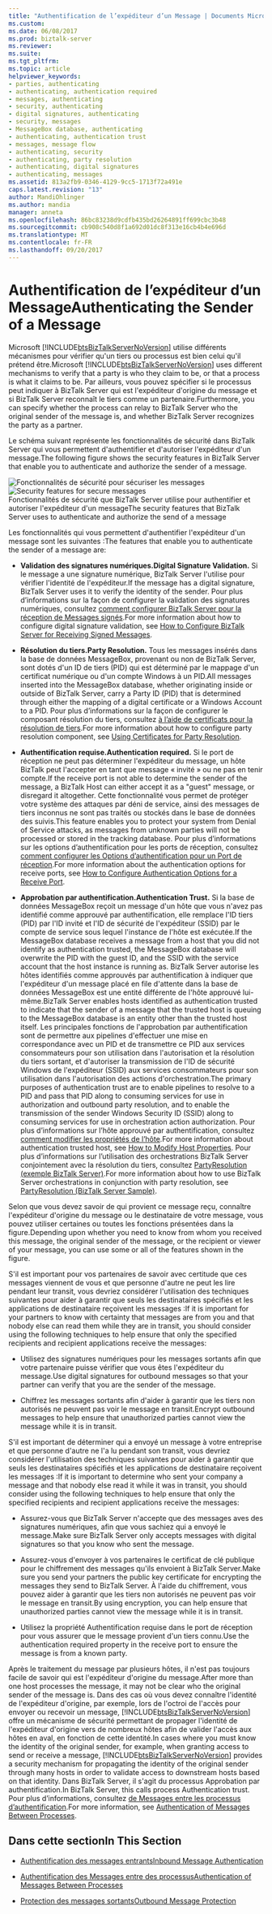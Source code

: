 ```yaml
---
title: "Authentification de l’expéditeur d’un Message | Documents Microsoft"
ms.custom: 
ms.date: 06/08/2017
ms.prod: biztalk-server
ms.reviewer: 
ms.suite: 
ms.tgt_pltfrm: 
ms.topic: article
helpviewer_keywords:
- parties, authenticating
- authenticating, authentication required
- messages, authenticating
- security, authenticating
- digital signatures, authenticating
- security, messages
- MessageBox database, authenticating
- authenticating, authentication trust
- messages, message flow
- authenticating, security
- authenticating, party resolution
- authenticating, digital signatures
- authenticating, messages
ms.assetid: 813a2fb9-0346-4129-9cc5-1713f72a491e
caps.latest.revision: "13"
author: MandiOhlinger
ms.author: mandia
manager: anneta
ms.openlocfilehash: 86bc83238d9cdfb435bd26264891ff699cbc3b48
ms.sourcegitcommit: cb908c540d8f1a692d01dc8f313e16cb4b4e696d
ms.translationtype: MT
ms.contentlocale: fr-FR
ms.lasthandoff: 09/20/2017
---
```

# <a name="authenticating-the-sender-of-a-message"></a><span data-ttu-id="a63f5-102">Authentification de l’expéditeur d’un Message</span><span class="sxs-lookup"><span data-stu-id="a63f5-102">Authenticating the Sender of a Message</span></span>
<span data-ttu-id="a63f5-103">Microsoft [!INCLUDE[btsBizTalkServerNoVersion](../includes/btsbiztalkservernoversion-md.md)] utilise différents mécanismes pour vérifier qu'un tiers ou processus est bien celui qu'il prétend être.</span><span class="sxs-lookup"><span data-stu-id="a63f5-103">Microsoft [!INCLUDE[btsBizTalkServerNoVersion](../includes/btsbiztalkservernoversion-md.md)] uses different mechanisms to verify that a party is who they claim to be, or that a process is what it claims to be.</span></span> <span data-ttu-id="a63f5-104">Par ailleurs, vous pouvez spécifier si le processus peut indiquer à BizTalk Server qui est l'expéditeur d'origine du message et si BizTalk Server reconnaît le tiers comme un partenaire.</span><span class="sxs-lookup"><span data-stu-id="a63f5-104">Furthermore, you can specify whether the process can relay to BizTalk Server who the original sender of the message is, and whether BizTalk Server recognizes the party as a partner.</span></span>  
  
 <span data-ttu-id="a63f5-105">Le schéma suivant représente les fonctionnalités de sécurité dans BizTalk Server qui vous permettent d'authentifier et d'autoriser l'expéditeur d'un message.</span><span class="sxs-lookup"><span data-stu-id="a63f5-105">The following figure shows the security features in BizTalk Server that enable you to authenticate and authorize the sender of a message.</span></span>  
  
 <span data-ttu-id="a63f5-106">![Fonctionnalités de sécurité pour sécuriser les messages](../core/media/ebiz-plan-secoverview.gif "ebiz_plan_secoverview")</span><span class="sxs-lookup"><span data-stu-id="a63f5-106">![Security features for secure messages](../core/media/ebiz-plan-secoverview.gif "ebiz_plan_secoverview")</span></span>  
<span data-ttu-id="a63f5-107">Fonctionnalités de sécurité que BizTalk Server utilise pour authentifier et autoriser l'expéditeur d'un message</span><span class="sxs-lookup"><span data-stu-id="a63f5-107">The security features that BizTalk Server uses to authenticate and authorize the send of a message</span></span>  
  
 <span data-ttu-id="a63f5-108">Les fonctionnalités qui vous permettent d'authentifier l'expéditeur d'un message sont les suivantes :</span><span class="sxs-lookup"><span data-stu-id="a63f5-108">The features that enable you to authenticate the sender of a message are:</span></span>  
  
-   <span data-ttu-id="a63f5-109">**Validation des signatures numériques.**</span><span class="sxs-lookup"><span data-stu-id="a63f5-109">**Digital Signature Validation.**</span></span> <span data-ttu-id="a63f5-110">Si le message a une signature numérique, BizTalk Server l'utilise pour vérifier l'identité de l'expéditeur.</span><span class="sxs-lookup"><span data-stu-id="a63f5-110">If the message has a digital signature, BizTalk Server uses it to verify the identity of the sender.</span></span> <span data-ttu-id="a63f5-111">Pour plus d’informations sur la façon de configurer la validation des signatures numériques, consultez [comment configurer BizTalk Server pour la réception de Messages signés](../core/how-to-configure-biztalk-server-for-receiving-signed-messages.md).</span><span class="sxs-lookup"><span data-stu-id="a63f5-111">For more information about how to configure digital signature validation, see [How to Configure BizTalk Server for Receiving Signed Messages](../core/how-to-configure-biztalk-server-for-receiving-signed-messages.md).</span></span>  
  
-   <span data-ttu-id="a63f5-112">**Résolution du tiers.**</span><span class="sxs-lookup"><span data-stu-id="a63f5-112">**Party Resolution.**</span></span> <span data-ttu-id="a63f5-113">Tous les messages insérés dans la base de données MessageBox, provenant ou non de BizTalk Server, sont dotés d'un ID de tiers (PID) qui est déterminé par le mappage d'un certificat numérique ou d'un compte Windows à un PID.</span><span class="sxs-lookup"><span data-stu-id="a63f5-113">All messages inserted into the MessageBox database, whether originating inside or outside of BizTalk Server, carry a Party ID (PID) that is determined through either the mapping of a digital certificate or a Windows Account to a PID.</span></span> <span data-ttu-id="a63f5-114">Pour plus d’informations sur la façon de configurer le composant résolution du tiers, consultez [à l’aide de certificats pour la résolution de tiers](../core/using-certificates-for-party-resolution.md).</span><span class="sxs-lookup"><span data-stu-id="a63f5-114">For more information about how to configure party resolution component, see [Using Certificates for Party Resolution](../core/using-certificates-for-party-resolution.md).</span></span>  
  
-   <span data-ttu-id="a63f5-115">**Authentification requise.**</span><span class="sxs-lookup"><span data-stu-id="a63f5-115">**Authentication required.**</span></span> <span data-ttu-id="a63f5-116">Si le port de réception ne peut pas déterminer l'expéditeur du message, un hôte BizTalk peut l'accepter en tant que message « invité » ou ne pas en tenir compte.</span><span class="sxs-lookup"><span data-stu-id="a63f5-116">If the receive port is not able to determine the sender of the message, a BizTalk Host can either accept it as a "guest" message, or disregard it altogether.</span></span> <span data-ttu-id="a63f5-117">Cette fonctionnalité vous permet de protéger votre système des attaques par déni de service, ainsi des messages de tiers inconnus ne sont pas traités ou stockés dans le base de données des suivis.</span><span class="sxs-lookup"><span data-stu-id="a63f5-117">This feature enables you to protect your system from Denial of Service attacks, as messages from unknown parties will not be processed or stored in the tracking database.</span></span> <span data-ttu-id="a63f5-118">Pour plus d’informations sur les options d’authentification pour les ports de réception, consultez [comment configurer les Options d’authentification pour un Port de réception](../core/how-to-configure-authentication-options-for-a-receive-port.md).</span><span class="sxs-lookup"><span data-stu-id="a63f5-118">For more information about the authentication options for receive ports, see [How to Configure Authentication Options for a Receive Port](../core/how-to-configure-authentication-options-for-a-receive-port.md).</span></span>  
  
-   <span data-ttu-id="a63f5-119">**Approbation par authentification.**</span><span class="sxs-lookup"><span data-stu-id="a63f5-119">**Authentication Trust.**</span></span> <span data-ttu-id="a63f5-120">Si la base de données MessageBox reçoit un message d'un hôte que vous n'avez pas identifié comme approuvé par authentification, elle remplace l'ID tiers (PID) par l'ID invité et l'ID de sécurité de l'expéditeur (SSID) par le compte de service sous lequel l'instance de l'hôte est exécutée.</span><span class="sxs-lookup"><span data-stu-id="a63f5-120">If the MessageBox database receives a message from a host that you did not identify as authentication trusted, the MessageBox database will overwrite the PID with the guest ID, and the SSID with the service account that the host instance is running as.</span></span> <span data-ttu-id="a63f5-121">BizTalk Server autorise les hôtes identifiés comme approuvés par authentification à indiquer que l'expéditeur d'un message placé en file d'attente dans la base de données MessageBox est une entité différente de l'hôte approuvé lui-même.</span><span class="sxs-lookup"><span data-stu-id="a63f5-121">BizTalk Server enables hosts identified as authentication trusted to indicate that the sender of a message that the trusted host is queuing to the MessageBox database is an entity other than the trusted host itself.</span></span> <span data-ttu-id="a63f5-122">Les principales fonctions de l'approbation par authentification sont de permettre aux pipelines d'effectuer une mise en correspondance avec un PID et de transmettre ce PID aux services consommateurs pour son utilisation dans l'autorisation et la résolution du tiers sortant, et d'autoriser la transmission de l'ID de sécurité Windows de l'expéditeur (SSID) aux services consommateurs pour son utilisation dans l'autorisation des actions d'orchestration.</span><span class="sxs-lookup"><span data-stu-id="a63f5-122">The primary purposes of authentication trust are to enable pipelines to resolve to a PID and pass that PID along to consuming services for use in authorization and outbound party resolution, and to enable the transmission of the sender Windows Security ID (SSID) along to consuming services for use in orchestration action authorization.</span></span> <span data-ttu-id="a63f5-123">Pour plus d’informations sur l’hôte approuvé par authentification, consultez [comment modifier les propriétés de l’hôte](../core/how-to-modify-host-properties.md).</span><span class="sxs-lookup"><span data-stu-id="a63f5-123">For more information about authentication trusted host, see [How to Modify Host Properties](../core/how-to-modify-host-properties.md).</span></span> <span data-ttu-id="a63f5-124">Pour plus d’informations sur l’utilisation des orchestrations BizTalk Server conjointement avec la résolution du tiers, consultez [PartyResolution (exemple BizTalk Server)](../core/partyresolution-biztalk-server-sample.md).</span><span class="sxs-lookup"><span data-stu-id="a63f5-124">For more information about how to use BizTalk Server orchestrations in conjunction with party resolution, see [PartyResolution (BizTalk Server Sample)](../core/partyresolution-biztalk-server-sample.md).</span></span>  
  
 <span data-ttu-id="a63f5-125">Selon que vous devez savoir de qui provient ce message reçu, connaître l'expéditeur d'origine du message ou le destinataire de votre message, vous pouvez utiliser certaines ou toutes les fonctions présentées dans la figure.</span><span class="sxs-lookup"><span data-stu-id="a63f5-125">Depending upon whether you need to know from whom you received this message, the original sender of the message, or the recipient or viewer of your message, you can use some or all of the features shown in the figure.</span></span>  
  
 <span data-ttu-id="a63f5-126">S'il est important pour vos partenaires de savoir avec certitude que ces messages viennent de vous et que personne d'autre ne peut les lire pendant leur transit, vous devriez considérer l'utilisation des techniques suivantes pour aider à garantir que seuls les destinataires spécifiés et les applications de destinataire reçoivent les messages :</span><span class="sxs-lookup"><span data-stu-id="a63f5-126">If it is important for your partners to know with certainty that messages are from you and that nobody else can read them while they are in transit, you should consider using the following techniques to help ensure that only the specified recipients and recipient applications receive the messages:</span></span>  
  
-   <span data-ttu-id="a63f5-127">Utilisez des signatures numériques pour les messages sortants afin que votre partenaire puisse vérifier que vous êtes l'expéditeur du message.</span><span class="sxs-lookup"><span data-stu-id="a63f5-127">Use digital signatures for outbound messages so that your partner can verify that you are the sender of the message.</span></span>  
  
-   <span data-ttu-id="a63f5-128">Chiffrez les messages sortants afin d'aider à garantir que les tiers non autorisés ne peuvent pas voir le message en transit.</span><span class="sxs-lookup"><span data-stu-id="a63f5-128">Encrypt outbound messages to help ensure that unauthorized parties cannot view the message while it is in transit.</span></span>  
  
 <span data-ttu-id="a63f5-129">S'il est important de déterminer qui a envoyé un message à votre entreprise et que personne d'autre ne l'a lu pendant son transit, vous devriez considérer l'utilisation des techniques suivantes pour aider à garantir que seuls les destinataires spécifiés et les applications de destinataire reçoivent les messages :</span><span class="sxs-lookup"><span data-stu-id="a63f5-129">If it is important to determine who sent your company a message and that nobody else read it while it was in transit, you should consider using the following techniques to help ensure that only the specified recipients and recipient applications receive the messages:</span></span>  
  
-   <span data-ttu-id="a63f5-130">Assurez-vous que BizTalk Server n'accepte que des messages aves des signatures numériques, afin que vous sachiez qui a envoyé le message.</span><span class="sxs-lookup"><span data-stu-id="a63f5-130">Make sure BizTalk Server only accepts messages with digital signatures so that you know who sent the message.</span></span>  
  
-   <span data-ttu-id="a63f5-131">Assurez-vous d'envoyer à vos partenaires le certificat de clé publique pour le chiffrement des messages qu'ils envoient à BizTalk Server.</span><span class="sxs-lookup"><span data-stu-id="a63f5-131">Make sure you send your partners the public key certificate for encrypting the messages they send to BizTalk Server.</span></span> <span data-ttu-id="a63f5-132">À l'aide du chiffrement, vous pouvez aider à garantir que les tiers non autorisés ne peuvent pas voir le message en transit.</span><span class="sxs-lookup"><span data-stu-id="a63f5-132">By using encryption, you can help ensure that unauthorized parties cannot view the message while it is in transit.</span></span>  
  
-   <span data-ttu-id="a63f5-133">Utilisez la propriété Authentification requise dans le port de réception pour vous assurer que le message provient d'un tiers connu.</span><span class="sxs-lookup"><span data-stu-id="a63f5-133">Use the authentication required property in the receive port to ensure the message is from a known party.</span></span>  
  
 <span data-ttu-id="a63f5-134">Après le traitement du message par plusieurs hôtes, il n'est pas toujours facile de savoir qui est l'expéditeur d'origine du message.</span><span class="sxs-lookup"><span data-stu-id="a63f5-134">After more than one host processes the message, it may not be clear who the original sender of the message is.</span></span> <span data-ttu-id="a63f5-135">Dans des cas où vous devez connaître l'identité de l'expéditeur d'origine, par exemple, lors de l'octroi de l'accès pour envoyer ou recevoir un message, [!INCLUDE[btsBizTalkServerNoVersion](../includes/btsbiztalkservernoversion-md.md)] offre un mécanisme de sécurité permettant de propager l'identité de l'expéditeur d'origine vers de nombreux hôtes afin de valider l'accès aux hôtes en aval, en fonction de cette identité.</span><span class="sxs-lookup"><span data-stu-id="a63f5-135">In cases where you must know the identity of the original sender, for example, when granting access to send or receive a message, [!INCLUDE[btsBizTalkServerNoVersion](../includes/btsbiztalkservernoversion-md.md)] provides a security mechanism for propagating the identity of the original sender through many hosts in order to validate access to downstream hosts based on that identity.</span></span> <span data-ttu-id="a63f5-136">Dans BizTalk Server, il s'agit du processus Approbation par authentification.</span><span class="sxs-lookup"><span data-stu-id="a63f5-136">In BizTalk Server, this calls process Authentication trust.</span></span> <span data-ttu-id="a63f5-137">Pour plus d’informations, consultez [de Messages entre les processus d’authentification](../core/authentication-of-messages-between-processes.md).</span><span class="sxs-lookup"><span data-stu-id="a63f5-137">For more information, see [Authentication of Messages Between Processes](../core/authentication-of-messages-between-processes.md).</span></span>  
  
## <a name="in-this-section"></a><span data-ttu-id="a63f5-138">Dans cette section</span><span class="sxs-lookup"><span data-stu-id="a63f5-138">In This Section</span></span>  
  
-   [<span data-ttu-id="a63f5-139">Authentification des messages entrants</span><span class="sxs-lookup"><span data-stu-id="a63f5-139">Inbound Message Authentication</span></span>](../core/inbound-message-authentication.md)  
  
-   [<span data-ttu-id="a63f5-140">Authentification des Messages entre des processus</span><span class="sxs-lookup"><span data-stu-id="a63f5-140">Authentication of Messages Between Processes</span></span>](../core/authentication-of-messages-between-processes.md)  
  
-   [<span data-ttu-id="a63f5-141">Protection des messages sortants</span><span class="sxs-lookup"><span data-stu-id="a63f5-141">Outbound Message Protection</span></span>](../core/outbound-message-protection.md)